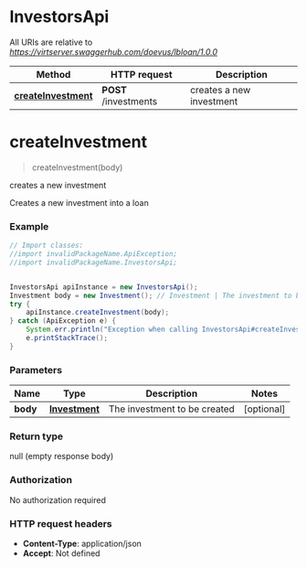 # InvestorsApi

All URIs are relative to *https://virtserver.swaggerhub.com/doevus/lbloan/1.0.0*

Method | HTTP request | Description
------------- | ------------- | -------------
[**createInvestment**](InvestorsApi.md#createInvestment) | **POST** /investments | creates a new investment

<a name="createInvestment"></a>
# **createInvestment**
> createInvestment(body)

creates a new investment

Creates a new investment into a loan

### Example
```java
// Import classes:
//import invalidPackageName.ApiException;
//import invalidPackageName.InvestorsApi;


InvestorsApi apiInstance = new InvestorsApi();
Investment body = new Investment(); // Investment | The investment to be created
try {
    apiInstance.createInvestment(body);
} catch (ApiException e) {
    System.err.println("Exception when calling InvestorsApi#createInvestment");
    e.printStackTrace();
}
```

### Parameters

Name | Type | Description  | Notes
------------- | ------------- | ------------- | -------------
 **body** | [**Investment**](Investment.md)| The investment to be created | [optional]

### Return type

null (empty response body)

### Authorization

No authorization required

### HTTP request headers

 - **Content-Type**: application/json
 - **Accept**: Not defined

